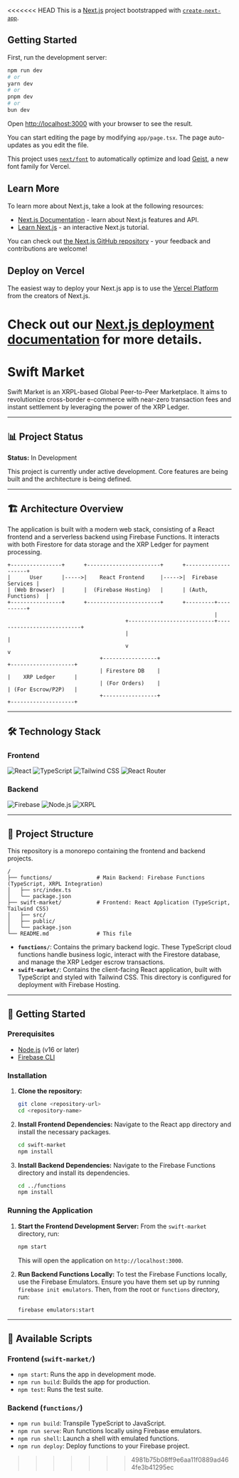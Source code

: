 <<<<<<< HEAD
This is a [Next.js](https://nextjs.org) project bootstrapped with [`create-next-app`](https://nextjs.org/docs/app/api-reference/cli/create-next-app).

## Getting Started

First, run the development server:

```bash
npm run dev
# or
yarn dev
# or
pnpm dev
# or
bun dev
```

Open [http://localhost:3000](http://localhost:3000) with your browser to see the result.

You can start editing the page by modifying `app/page.tsx`. The page auto-updates as you edit the file.

This project uses [`next/font`](https://nextjs.org/docs/app/building-your-application/optimizing/fonts) to automatically optimize and load [Geist](https://vercel.com/font), a new font family for Vercel.

## Learn More

To learn more about Next.js, take a look at the following resources:

- [Next.js Documentation](https://nextjs.org/docs) - learn about Next.js features and API.
- [Learn Next.js](https://nextjs.org/learn) - an interactive Next.js tutorial.

You can check out [the Next.js GitHub repository](https://github.com/vercel/next.js) - your feedback and contributions are welcome!

## Deploy on Vercel

The easiest way to deploy your Next.js app is to use the [Vercel Platform](https://vercel.com/new?utm_medium=default-template&filter=next.js&utm_source=create-next-app&utm_campaign=create-next-app-readme) from the creators of Next.js.

Check out our [Next.js deployment documentation](https://nextjs.org/docs/app/building-your-application/deploying) for more details.
=======
# Swift Market

Swift Market is an XRPL-based Global Peer-to-Peer Marketplace. It aims to revolutionize cross-border e-commerce with near-zero transaction fees and instant settlement by leveraging the power of the XRP Ledger.

---

## 📊 Project Status

**Status:** In Development

This project is currently under active development. Core features are being built and the architecture is being defined.

---

## 🏗️ Architecture Overview

The application is built with a modern web stack, consisting of a React frontend and a serverless backend using Firebase Functions. It interacts with both Firestore for data storage and the XRP Ledger for payment processing.

```
+----------------+      +-----------------------+      +--------------------+
|      User      |----->|    React Frontend     |----->|  Firebase Services |
| (Web Browser)  |      |  (Firebase Hosting)   |      | (Auth, Functions)  |
+----------------+      +-----------------------+      +---------+----------+
                                                                 |
                                     +---------------------------+---------------------------+
                                     |                                                       |
                                     v                                                       v
                             +-----------------+                                 +--------------------+
                             | Firestore DB    |                                 |    XRP Ledger      |
                             | (For Orders)    |                                 | (For Escrow/P2P)   |
                             +-----------------+                                 +--------------------+
```

---

## 🛠️ Technology Stack

### Frontend
![React](https://img.shields.io/badge/React-20232A?style=for-the-badge&logo=react&logoColor=61DAFB)
![TypeScript](https://img.shields.io/badge/TypeScript-007ACC?style=for-the-badge&logo=typescript&logoColor=white)
![Tailwind CSS](https://img.shields.io/badge/Tailwind_CSS-38B2AC?style=for-the-badge&logo=tailwind-css&logoColor=white)
![React Router](https://img.shields.io/badge/React_Router-CA4245?style=for-the-badge&logo=react-router&logoColor=white)

### Backend
![Firebase](https://img.shields.io/badge/Firebase-FFCA28?style=for-the-badge&logo=firebase&logoColor=black)
![Node.js](https://img.shields.io/badge/Node.js-339933?style=for-the-badge&logo=nodedotjs&logoColor=white)
![XRPL](https://img.shields.io/badge/XRP_Ledger-000000?style=for-the-badge&logo=ripple&logoColor=white)

---

## 📂 Project Structure

This repository is a monorepo containing the frontend and backend projects.

```
/
├── functions/              # Main Backend: Firebase Functions (TypeScript, XRPL Integration)
│   ├── src/index.ts
│   └── package.json
├── swift-market/           # Frontend: React Application (TypeScript, Tailwind CSS)
│   ├── src/
│   ├── public/
│   └── package.json
└── README.md               # This file
```

-   **`functions/`**: Contains the primary backend logic. These TypeScript cloud functions handle business logic, interact with the Firestore database, and manage the XRP Ledger escrow transactions.
-   **`swift-market/`**: Contains the client-facing React application, built with TypeScript and styled with Tailwind CSS. This directory is configured for deployment with Firebase Hosting.

---

## 🚀 Getting Started

### Prerequisites

-   [Node.js](https://nodejs.org/) (v16 or later)
-   [Firebase CLI](https://firebase.google.com/docs/cli)

### Installation

1.  **Clone the repository:**
    ```bash
    git clone <repository-url>
    cd <repository-name>
    ```

2.  **Install Frontend Dependencies:**
    Navigate to the React app directory and install the necessary packages.
    ```bash
    cd swift-market
    npm install
    ```

3.  **Install Backend Dependencies:**
    Navigate to the Firebase Functions directory and install its dependencies.
    ```bash
    cd ../functions
    npm install
    ```

### Running the Application

1.  **Start the Frontend Development Server:**
    From the `swift-market` directory, run:
    ```bash
    npm start
    ```
    This will open the application on `http://localhost:3000`.

2.  **Run Backend Functions Locally:**
    To test the Firebase Functions locally, use the Firebase Emulators. Ensure you have them set up by running `firebase init emulators`. Then, from the root or `functions` directory, run:
    ```bash
    firebase emulators:start
    ```

---

## 📜 Available Scripts

### Frontend (`swift-market/`)

-   `npm start`: Runs the app in development mode.
-   `npm run build`: Builds the app for production.
-   `npm test`: Runs the test suite.

### Backend (`functions/`)

-   `npm run build`: Transpile TypeScript to JavaScript.
-   `npm run serve`: Run functions locally using Firebase emulators.
-   `npm run shell`: Launch a shell with emulated functions.
-   `npm run deploy`: Deploy functions to your Firebase project.
>>>>>>> 4981b75b08ff9e6aa11f0889ad464fe3b41295ec
